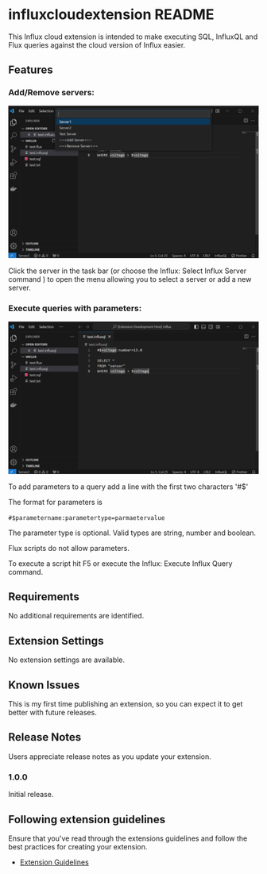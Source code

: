 # influxcloudextension README

This Influx cloud extension is intended to make executing SQL, InfluxQL and Flux queries against the cloud version of Influx easier. 

## Features

### Add/Remove servers: 

![manage servers](resources/readme/image2.png)

Click the server in the task bar (or choose the Influx: Select Influx Server command ) to open the menu allowing you to select a server or add a new server. 

### Execute queries with parameters: 

![parameters](resources/readme/image1.png)

To add parameters to a query add a line with the first two characters '#$'

The format for parameters is 

`#$parametername:parametertype=parmaetervalue`

The parameter type is optional.  Valid types are string, number and boolean. 

Flux scripts do not allow parameters. 

To execute a script hit F5 or execute the Influx: Execute Influx Query command.  

## Requirements

No additional requirements are identified. 

## Extension Settings

No extension settings are available. 

## Known Issues

This is my first time publishing an extension, so you can expect it to get better with future releases. 

## Release Notes

Users appreciate release notes as you update your extension.

### 1.0.0

Initial release.

## Following extension guidelines

Ensure that you've read through the extensions guidelines and follow the best practices for creating your extension.

* [Extension Guidelines](https://code.visualstudio.com/api/references/extension-guidelines)


